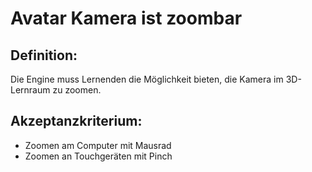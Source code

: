 # Avatar Kamera ist zoombar


## Definition:

Die Engine muss Lernenden die Möglichkeit bieten, die [](Avatar-GE.md) Kamera im 3D-Lernraum zu zoomen.

## Akzeptanzkriterium:

- Zoomen am Computer mit Mausrad
- Zoomen an Touchgeräten mit Pinch